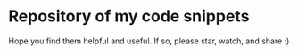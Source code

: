 # Repository of my code snippets

Hope you find them helpful and useful. If so, please star, watch, and share :)
